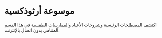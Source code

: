 # موسوعة أرثوذكسية

اكتشف المصطلحات الرئيسية وشروحات الأعياد والممارسات الطقسية في هذا القسم المتنامي بدون اتصال بالإنترنت.
